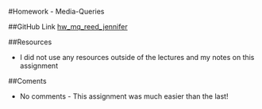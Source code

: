 #Homework - Media-Queries

##GitHub Link
[hw\_mq\_reed\_jennifer](https://github.com/jlreed2/hw_mq_reed_jennifer)

##Resources
* I did not use any resources outside of the lectures and my notes on this assignment


##Coments
* No comments - This assignment was much easier than the last! 